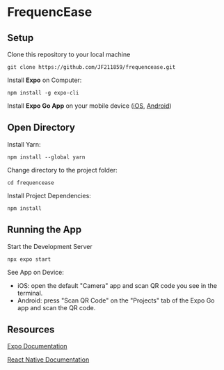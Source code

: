 # FrequencEase

## Setup
Clone this repository to your local machine

	git clone https://github.com/JF211859/frequencease.git

Install **Expo** on Computer: 
	
 	npm install -g expo-cli

Install **Expo Go App** on your mobile device ([iOS](https://apps.apple.com/us/app/expo-go/id982107779), [Android](https://play.google.com/store/apps/details?id=host.exp.exponent&hl=en&gl=US&pli=1))

## Open Directory
Install Yarn: 

	npm install --global yarn

Change directory to the project folder:
	
 	cd frequencease

Install Project Dependencies:

	npm install

## Running the App
Start the Development Server 
	
 	npx expo start



See App on Device:

* iOS: open the default "Camera" app and scan QR code you see in the terminal.
* Android: press "Scan QR Code" on the "Projects" tab of the Expo Go app and scan the QR code.


## Resources
[Expo Documentation](https://docs.expo.dev/index.html)


[React Native Documentation](https://reactnative.dev/docs/getting-started)
